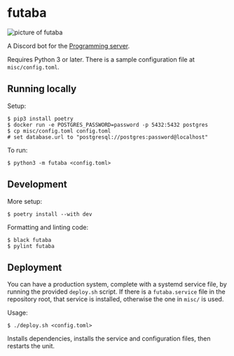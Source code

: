 # futaba

![picture of futaba](images/futaba-portrait.png)


A Discord bot for the [Programming server](https://discord.gg/010z0Kw1A9ql5c1Qe).

Requires Python 3 or later. There is a sample configuration file at `misc/config.toml`.

## Running locally
Setup:
```
$ pip3 install poetry
$ docker run -e POSTGRES_PASSWORD=password -p 5432:5432 postgres
$ cp misc/config.toml config.toml
# set database.url to "postgresql://postgres:password@localhost"
```

To run:
```
$ python3 -m futaba <config.toml>
```

## Development
More setup:
```
$ poetry install --with dev
```

Formatting and linting code:
```
$ black futaba
$ pylint futaba
```

## Deployment
You can have a production system, complete with a systemd service file, by running the provided
`deploy.sh` script. If there is a `futaba.service` file in the repository root, that service is installed, otherwise the one in `misc/` is used.

Usage:
```
$ ./deploy.sh <config.toml>
```

Installs dependencies, installs the service and configuration files, then restarts the unit.